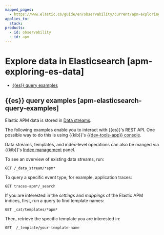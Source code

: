 ```yaml
---
mapped_pages:
  - https://www.elastic.co/guide/en/observability/current/apm-exploring-es-data.html
applies_to:
  stack:
products:
  - id: observability
  - id: apm
---
```


# Explore data in Elasticsearch [apm-exploring-es-data]

* [{{es}} query examples](#apm-elasticsearch-query-examples)

## {{es}} query examples [apm-elasticsearch-query-examples]

Elastic APM data is stored in [Data streams](/solutions/observability/apm/data-streams.md).

The following examples enable you to interact with {{es}}'s REST API. One possible way to do this is using {{kib}}'s [{{dev-tools-app}} console](/explore-analyze/query-filter/tools/console.md).

Data streams, templates, and index-level operations can also be manged via {{kib}}'s [Index management](/manage-data/lifecycle/index-lifecycle-management/index-management-in-kibana.md) panel.

To see an overview of existing data streams, run:

```console
GET /_data_stream/*apm*
```

To query a specific event type, for example, application traces:

```console
GET traces-apm*/_search
```

If you are interested in the *settings* and *mappings* of the Elastic APM indices, first, run a query to find template names:

```console
GET _cat/templates/*apm*
```

Then, retrieve the specific template you are interested in:

```console
GET  /_template/your-template-name
```

